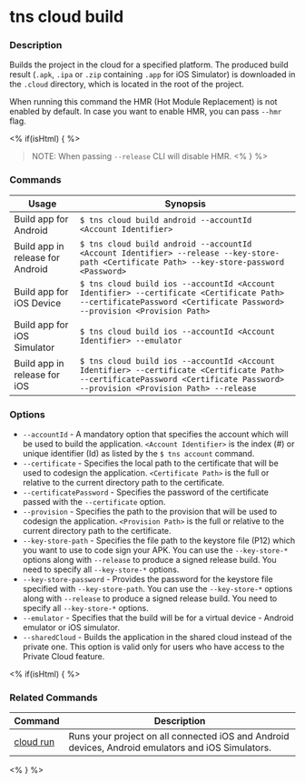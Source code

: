 # tns cloud build

### Description

Builds the project in the cloud for a specified platform. The produced build result (`.apk`, `.ipa` or `.zip` containing `.app` for iOS Simulator) is downloaded in the `.cloud` directory, which is located in the root of the project.

When running this command the HMR (Hot Module Replacement) is not enabled by default. In case you want to enable HMR, you can pass `--hmr` flag.

<% if(isHtml) { %>
> NOTE: When passing `--release` CLI will disable HMR.
<% } %>

### Commands

Usage | Synopsis
------|-------
Build app for Android | `$ tns cloud build android --accountId <Account Identifier>`
Build app in release for Android | `$ tns cloud build android --accountId <Account Identifier> --release --key-store-path <Certificate Path> --key-store-password <Password>`
Build app for iOS Device | `$ tns cloud build ios --accountId <Account Identifier> --certificate <Certificate Path> --certificatePassword <Certificate Password> --provision <Provision Path>`
Build app for iOS Simulator | `$ tns cloud build ios --accountId <Account Identifier> --emulator`
Build app in release for iOS | `$ tns cloud build ios --accountId <Account Identifier> --certificate <Certificate Path> --certificatePassword <Certificate Password> --provision <Provision Path> --release`

### Options

* `--accountId` - A mandatory option that specifies the account which will be used to build the application. `<Account Identifier>` is the index (#) or unique identifier (Id) as listed by the `$ tns account` command.
* `--certificate` - Specifies the local path to the certificate that will be used to codesign the application. `<Certificate Path>` is the full or relative to the current directory path to the certificate.
* `--certificatePassword` - Specifies the password of the certificate passed with the `--certificate` option.
* `--provision` - Specifies the path to the provision that will be used to codesign the application. `<Provision Path>` is the full or relative to the current directory path to the certificate.
* `--key-store-path` - Specifies the file path to the keystore file (P12) which you want to use to code sign your APK. You can use the `--key-store-*` options along with `--release` to produce a signed release build. You need to specify all `--key-store-*` options.
* `--key-store-password` - Provides the password for the keystore file specified with `--key-store-path`. You can use the `--key-store-*` options along with `--release` to produce a signed release build. You need to specify all `--key-store-*` options.
* `--emulator` - Specifies that the build will be for a virtual device - Android emulator or iOS simulator.
* `--sharedCloud` - Builds the application in the shared cloud instead of the private one. This option is valid only for users who have access to the Private Cloud feature.

<% if(isHtml) { %>

### Related Commands

Command | Description
----------|----------
[cloud run](cloud-run.html) | Runs your project on all connected iOS and Android devices, Android emulators and iOS Simulators.
<% } %>
